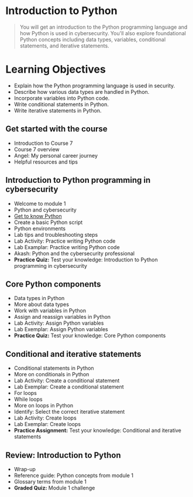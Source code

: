 # Introduction to Python
> You will get an introduction to the Python programming language and how Python is used in cybersecurity. You'll also explore foundational Python concepts including data types, variables, conditional statements, and iterative statements.
# Learning Objectives
- Explain how the Python programming language is used in security.
- Describe how various data types are handled in Python.
- Incorporate variables into Python code.
- Write conditional statements in Python.
- Write iterative statements in Python.
## Get started with the course
- Introduction to Course 7
- Course 7 overview
- Angel: My personal career journey
- Helpful resources and tips
## Introduction to Python programming in cybersecurity
- Welcome to module 1
- Python and cybersecurity
- [Get to know Python](https://github.com/KailaniBailey/Google-Cybersecurity-Professional-Certificate/tree/main/Course%207%3A%20Automate%20Cybersecurity%20Tasks%20with%20Python/Week%201%3A%20Introduction%20to%20Python/Get%20to%20know%20Python)
- Create a basic Python script
- Python environments
- Lab tips and troubleshooting steps
- Lab Activity: Practice writing Python code
- Lab Examplar: Practice writing Python code
- Akash: Python and the cybersecurity professional
- **Practice Quiz:** Test your knowledge: Introduction to Python programming in cybersecurity
## Core Python components
- Data types in Python
- More about data types
- Work with variables in Python
- Assign and reassign variables in Python
- Lab Activity: Assign Python variables
- Lab Exemplar: Assign Python variables
- **Practice Quiz:** Test your knowledge: Core Python components
## Conditional and iterative statements
- Conditional statements in Python
- More on conditionals in Python
- Lab Activity: Create a conditional statement
- Lab Exemplar: Create a conditional statement
- For loops
- While loops
- More on loops in Python
- Identify: Select the correct iterative statement
- Lab Activity: Create loops
- Lab Exemplar: Create loops
- **Practice Assignment:** Test your knowledge: Conditional and iterative statements
## Review: Introduction to Python
- Wrap-up
- Reference guide: Python concepts from module 1
- Glossary terms from module 1
- **Graded Quiz:** Module 1 challenge
